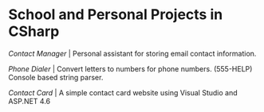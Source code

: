 # School and Personal Projects in CSharp

_Contact Manager_ | Personal assistant for storing email contact information.

_Phone Dialer_ | Convert letters to numbers for phone numbers. (555-HELP) Console based string parser.

_Contact Card_ | A simple contact card website using Visual Studio and ASP.NET 4.6
